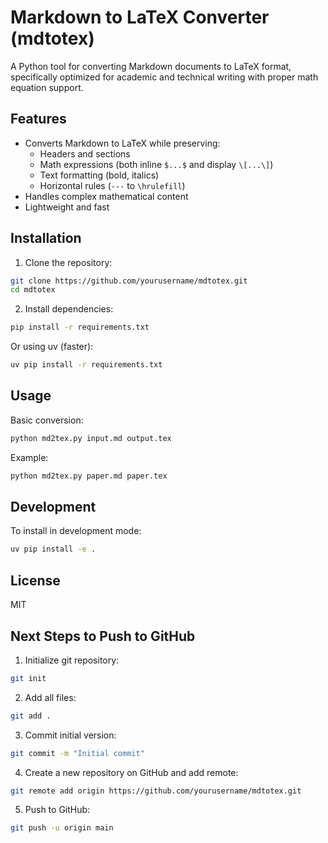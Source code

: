 # Markdown to LaTeX Converter (mdtotex)

A Python tool for converting Markdown documents to LaTeX format, specifically optimized for academic and technical writing with proper math equation support.

## Features

- Converts Markdown to LaTeX while preserving:
  - Headers and sections
  - Math expressions (both inline `$...$` and display `\[...\]`)
  - Text formatting (bold, italics)
  - Horizontal rules (`---` to `\hrulefill`)
- Handles complex mathematical content
- Lightweight and fast

## Installation

1. Clone the repository:
```bash
git clone https://github.com/yourusername/mdtotex.git
cd mdtotex
```

2. Install dependencies:
```bash
pip install -r requirements.txt
```

Or using uv (faster):
```bash
uv pip install -r requirements.txt
```

## Usage

Basic conversion:
```bash
python md2tex.py input.md output.tex
```

Example:
```bash
python md2tex.py paper.md paper.tex
```

## Development

To install in development mode:
```bash
uv pip install -e .
```

## License

MIT

## Next Steps to Push to GitHub

1. Initialize git repository:
```bash
git init
```

2. Add all files:
```bash
git add .
```

3. Commit initial version:
```bash
git commit -m "Initial commit"
```

4. Create a new repository on GitHub and add remote:
```bash
git remote add origin https://github.com/yourusername/mdtotex.git
```

5. Push to GitHub:
```bash
git push -u origin main